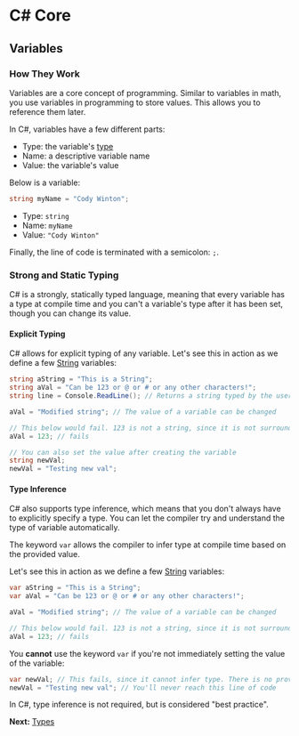 # C# Core

## Variables

### How They Work

Variables are a core concept of programming. Similar to variables in math, you use variables in programming to store values. This allows you to reference them later.

In C#, variables have a few different parts:

* Type: the variable's [type](#types)
* Name: a descriptive variable name
* Value: the variable's value

Below is a variable:

```cs
string myName = "Cody Winton";
```

* Type: `string`
* Name: `myName`
* Value: `"Cody Winton"`

Finally, the line of code is terminated with a semicolon: `;`.

### Strong and Static Typing

C# is a strongly, statically typed language, meaning that every variable has a type at compile time and you can't a variable's type after it has been set, though you can change its value.

#### Explicit Typing

C# allows for explicit typing of any variable. Let's see this in action as we define a few [String](#string) variables:

```cs
string aString = "This is a String";
string aVal = "Can be 123 or @ or # or any other characters!";
string line = Console.ReadLine(); // Returns a string typed by the user. More on this later.

aVal = "Modified string"; // The value of a variable can be changed

// This below would fail. 123 is not a string, since it is not surrounded by quotes
aVal = 123; // fails

// You can also set the value after creating the variable
string newVal;
newVal = "Testing new val";
```

#### Type Inference

C# also supports type inference, which means that you don't always have to explicitly specify a type. You can let the compiler try and understand the type of variable automatically.

The keyword `var` allows the compiler to infer type at compile time based on the provided value.

Let's see this in action as we define a few [String](#string) variables:

```cs
var aString = "This is a String";
var aVal = "Can be 123 or @ or # or any other characters!";

aVal = "Modified string"; // The value of a variable can be changed

// This below would fail. 123 is not a string, since it is not surrounded by quotes
aVal = 123; // fails
```

You **cannot** use the keyword `var` if you're not immediately setting the value of the variable:

```cs
var newVal; // This fails, since it cannot infer type. There is no provided value.
newVal = "Testing new val"; // You'll never reach this line of code
```

In C#, type inference is not required, but is considered "best practice".

**Next:** [Types](3g4hsi80om.markdown)